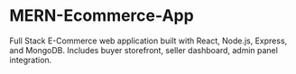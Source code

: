 # MERN-Ecommerce-App
Full Stack E-Commerce web application built with React, Node.js, Express, and MongoDB. Includes buyer storefront, seller dashboard, admin panel integration.
